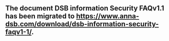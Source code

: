 ## The document DSB information Security FAQv1.1 has been migrated to https://www.anna-dsb.com/download/dsb-information-security-faqv1-1/. 

